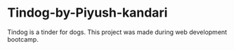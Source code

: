 # Tindog-by-Piyush-kandari
Tindog is a tinder for dogs.
This project was made during web development bootcamp.
